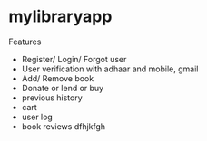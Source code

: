 # mylibraryapp
Features
- Register/ Login/ Forgot user
- User verification with adhaar and mobile, gmail
- Add/ Remove book
- Donate or lend or buy
- previous history
- cart
- user log
- book reviews
dfhjkfgh
